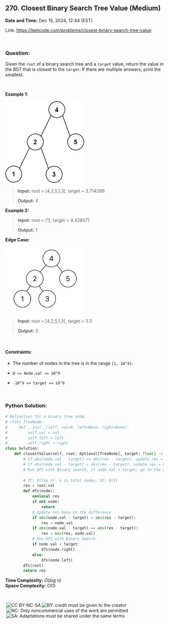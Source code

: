 ## 270. Closest Binary Search Tree Value (Medium)
**Date and Time:** Dec 15, 2024, 12:44 (EST)

Link: https://leetcode.com/problems/closest-binary-search-tree-value

<br>

### Question:
Given the `root` of a binary search tree and a `target` value, return the value in the BST that is closest to the `target`. If there are multiple answers, print the smallest.

<br>

**Example 1:**

<img src="../images/270_1.jpg" width=250>

> **Input:** root = [4,2,5,1,3], target = 3.714286
> 
> **Output:** 4

**Example 2:**
> **Input:** root = [1], target = 4.428571
> 
> **Output:** 1

**Edge Case:**

<img src="../images/270_2.png" width=250>

> **Input:** root = [4,2,5,1,3], target = 3.5
> 
> **Output:** 3

<br>

#### Constraints:
* The number of nodes in the tree is in the range `[1, 10^4]`.

* `0 <= Node.val <= 10^9`

* `-10^9 <= target <= 10^9`

<br>

### Python Solution:
```python
# Definition for a binary tree node.
# class TreeNode:
#     def __init__(self, val=0, left=None, right=None):
#         self.val = val
#         self.left = left
#         self.right = right
class Solution:
    def closestValue(self, root: Optional[TreeNode], target: float) -> int:
        # If abs(node.val - target) == abs(res - target), update res = min(node.val, res)
        # If abs(node.val - target) < abs(res - target), update res = node.val
        # Run DFS with Binary Search, if node.val < target: go to the right subtree. If node.val > target: go to the left subtree

        # TC: O(log n), n is total nodes, SC: O(1)
        res = root.val
        def dfs(node):
            nonlocal res
            if not node:
                return
            # Update res base on the difference
            if abs(node.val - target) < abs(res - target):
                res = node.val
            if abs(node.val - target) == abs(res - target):
                res = min(res, node.val)
            # Run DFS with Binary Search
            if node.val < target:
                dfs(node.right)
            else:
                dfs(node.left)
        dfs(root)
        return res
```
**Time Complexity:** $O(log\ n)$ <br>
**Space Complexity:** $O(1)$

<br>

<img style="height:22px!important;margin-left:3px;vertical-align:text-bottom;" src="https://mirrors.creativecommons.org/presskit/icons/cc.svg?ref=chooser-v1" alt="CC BY-NC-SA" title="CC BY-NC-SA"><img style="height:22px!important;margin-left:3px;vertical-align:text-bottom;" src="https://mirrors.creativecommons.org/presskit/icons/by.svg?ref=chooser-v1" alt="BY: credit must be given to the creator" title="BY: credit must be given to the creator"><img style="height:22px!important;margin-left:3px;vertical-align:text-bottom;" src="https://mirrors.creativecommons.org/presskit/icons/nc.svg?ref=chooser-v1" alt="NC: Only noncommercial uses of the work are permitted" title="NC: Only noncommercial uses of the work are permitted"><img style="height:22px!important;margin-left:3px;vertical-align:text-bottom;" src="https://mirrors.creativecommons.org/presskit/icons/sa.svg?ref=chooser-v1" alt="SA: Adaptations must be shared under the same terms" title="SA: Adaptations must be shared under the same terms">